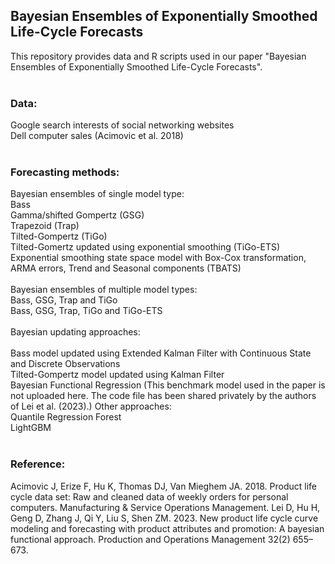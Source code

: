 ## Bayesian Ensembles of Exponentially Smoothed Life-Cycle Forecasts

This repository provides data and R scripts used in our paper "Bayesian Ensembles of Exponentially Smoothed Life-Cycle Forecasts". <br />
<br />
### Data:<br />
Google search interests of social networking websites <br />
Dell computer sales (Acimovic et al. 2018)<br />
<br />
### Forecasting methods:<br />
Bayesian ensembles of single model type: <br />
Bass<br />
Gamma/shifted Gompertz (GSG)<br />
Trapezoid (Trap)<br />
Tilted-Gompertz (TiGo)<br />
Tilted-Gomertz updated using exponential smoothing (TiGo-ETS)<br />
Exponential smoothing state space model with Box-Cox transformation, ARMA errors, Trend and Seasonal components (TBATS)<br />
<br />
Bayesian ensembles of multiple model types: <br />
Bass, GSG, Trap and TiGo<br />
Bass, GSG, Trap, TiGo and TiGo-ETS<br />
<br />
Bayesian updating approaches:<br />
<br />
Bass model updated using Extended Kalman Filter with Continuous State and Discrete Observations<br />
Tilted-Gompertz model updated using Kalman Filter<br />
Bayesian Functional Regression (This benchmark model used in the paper is not uploaded here. The code file has been shared privately by the authors of Lei et al. (2023).)
Other approaches:<br />
Quantile Regression Forest<br />
LightGBM<br />
<br />
### Reference:
Acimovic J, Erize F, Hu K, Thomas DJ, Van Mieghem JA. 2018. Product life cycle data set: Raw and cleaned data of weekly orders for personal computers. Manufacturing & Service Operations Management.
Lei D, Hu H, Geng D, Zhang J, Qi Y, Liu S, Shen ZM. 2023. New product life cycle curve modeling and forecasting with product attributes and promotion: A bayesian functional approach. Production and Operations Management 32(2) 655–673.


